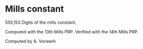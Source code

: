 # Mills constant
555,153 Digits of the mills constant.

Computed with the 13th Mills PRP.
Verified with the 14th Mills PRP.

Computed by A. Vorwerk
